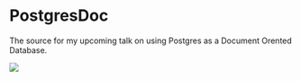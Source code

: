 # PostgresDoc

The source for my upcoming talk on using Postgres as a Document Orented
Database.

![](https://raw.githubusercontent.com/myles/2016-xx-xx-postgresdoc/master/title-slide.png)